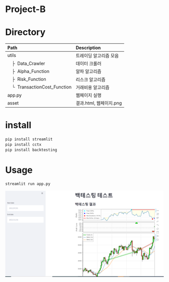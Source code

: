 # Project-B

# Directory

| Path | Description
| :--- | :----------
| utils | 트레이딩 알고리즘 모음
| &ensp;&ensp;&boxvr;&nbsp; Data_Crawler  | 데이터 크롤러
| &ensp;&ensp;&boxvr;&nbsp; Alpha_Function | 알파 알고리즘
| &ensp;&ensp;&boxvr;&nbsp; Risk_Function | 리스크 알고리즘
| &ensp;&ensp;&boxur;&nbsp; TransactionCost_Function| 거래비용 알고리즘
| app.py | 웹페이지 실행
| asset | 결과.html, 웹페이지.png

# install

```.bash
pip install streamlit
pip install cctx
pip install backtesting
```

# Usage

```.bash
streamlit run app.py
```

<p align="center">
    <img src='asset/webpage.png?raw=1' width = '900' >
</p>

